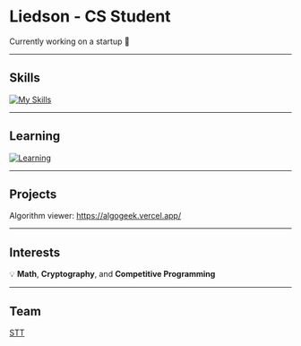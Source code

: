 # Liedson - CS Student 

Currently working on a startup 🚀

---

## Skills
[![My Skills](https://skillicons.dev/icons?i=c,cpp,py,java,haskell,js,html,css,postgres,postman,figma)](https://skillicons.dev)

---

## Learning
[![Learning](https://skillicons.dev/icons?i=react)](https://skillicons.dev)

---

## Projects
Algorithm viewer: https://algogeek.vercel.app/

---

## Interests
💡 **Math**, **Cryptography**, and **Competitive Programming**

---

## Team
[STT](https://sectt.github.io/)
